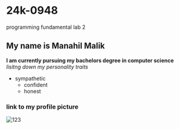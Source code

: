 # 24k-0948
programming fundamental lab 2
## My name is Manahil Malik
**I am currently pursuing my bachelors degree in computer science**\
*lisitng down my personality traits*
- sympathetic
  * confident
  + honest
### link to my profile picture
![123](https://github.com/user-attachments/assets/1074eb90-42c3-42df-90d3-eb981aed6453)
